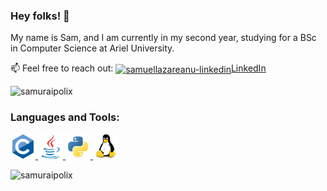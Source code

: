 ### Hey folks! 👋

<!--
**SamuraiPolix/SamuraiPolix** is a ✨ _special_ ✨ repository because its `README.md` (this file) appears on your GitHub profile.

Here are some ideas to get you started:

- 🔭 I’m currently working on ...
- 🌱 I’m currently learning ...
- 👯 I’m looking to collaborate on ...
- 🤔 I’m looking for help with ...
- 💬 Ask me about ...
- 📫 How to reach me: ...
- ⚡ Fun fact: ...
-->

My name is Sam, and I am currently in my second year, studying for a BSc in Computer Science at Ariel University.

📫 Feel free to reach out: <a href="https://linkedin.com/in/samuellazareanu" target="blank"><img align="center" src="https://raw.githubusercontent.com/rahuldkjain/github-profile-readme-generator/master/src/images/icons/Social/linked-in-alt.svg" alt="samuellazareanu-linkedin" height="10" width="20" />LinkedIn</a>

<p align="left"> <img src="https://komarev.com/ghpvc/?username=samuraipolix&label=Profile%20views&color=blue&style=flat" alt="samuraipolix" /> </p>

<h3 align="left">Languages and Tools:</h3>
<p align="left"> <a href="https://www.cprogramming.com/" target="_blank" rel="noreferrer"> <img src="https://raw.githubusercontent.com/devicons/devicon/master/icons/c/c-original.svg" alt="c" width="40" height="40"/> </a> <a href="https://www.java.com" target="_blank" rel="noreferrer"> <img src="https://raw.githubusercontent.com/devicons/devicon/master/icons/java/java-original.svg" alt="java" width="40" height="40"/> </a> <a href="https://www.python.org" target="_blank" rel="noreferrer"> <img src="https://raw.githubusercontent.com/devicons/devicon/master/icons/python/python-original.svg" alt="python" width="40" height="40"/> </a> <a href="https://www.linux.org/" target="_blank" rel="noreferrer"> <img src="https://raw.githubusercontent.com/devicons/devicon/master/icons/linux/linux-original.svg" alt="linux" width="40" height="40"/> </a> </p>

<p><img align="left" src="https://github-readme-stats.vercel.app/api/top-langs?username=samuraipolix&show_icons=true&locale=en&layout=compact&theme=dark" alt="samuraipolix" /></p>


<!--
<p>&nbsp;<img align="center" src="https://github-readme-stats.vercel.app/api?username=samuraipolix&show_icons=true&locale=en&theme=dark" alt="samuraipolix" /></p>
-->
